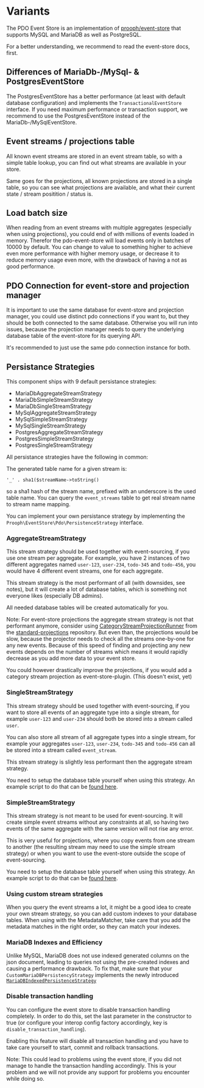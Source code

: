 # Variants

The PDO Event Store is an implementation of [prooph/event-store](https://github.com/prooph/event-store) that supports
MySQL and MariaDB as well as PostgreSQL.

For a better understanding, we recommend to read the event-store docs, first.

## Differences of MariaDb-/MySql- & PostgresEventStore

The PostgresEventStore has a better performance (at least with default database configuration) and implements the
`TransactionalEventStore` interface. If you need maximum performance or transaction support, we recommend to use the
PostgresEventStore instead of the MariaDb-/MySqlEventStore.

## Event streams / projections table

All known event streams are stored in an event stream table, so with a simple table lookup, you can find out what streams
are available in your store.

Same goes for the projections, all known projections are stored in a single table, so you can see what projections are
available, and what their current state / stream positition / status is.

## Load batch size

When reading from an event streams with multiple aggregates (especially when using projections), you could end of with
millions of events loaded in memory. Therefor the pdo-event-store will load events only in batches of 10000 by default.
You can change to value to something higher to achieve even more performance with higher memory usage, or decrease it
to reduce memory usage even more, with the drawback of having a not as good performance.

## PDO Connection for event-store and projection manager

It is important to use the same database for event-store and projection manager, you could use distinct pdo connections
if you want to, but they should be both connected to the same database. Otherwise you will run into issues, because the
projection manager needs to query the underlying database table of the event-store for its querying API.
 
It's recommended to just use the same pdo connection instance for both.

## Persistance Strategies

This component ships with 9 default persistance strategies:

- MariaDbAggregateStreamStrategy
- MariaDbSimpleStreamStrategy
- MariaDbSingleStreamStrategy
- MySqlAggregateStreamStrategy
- MySqlSimpleStreamStrategy
- MySqlSingleStreamStrategy
- PostgresAggregateStreamStrategy
- PostgresSimpleStreamStrategy
- PostgresSingleStreamStrategy

All persistance strategies have the following in common:

The generated table name for a given stream is:

`'_' . sha1($streamName->toString()`

so a sha1 hash of the stream name, prefixed with an underscore is the used table name.
You can query the `event_streams` table to get real stream name to stream name mapping.

You can implement your own persistance strategy by implementing the `Prooph\EventStore\Pdo\PersistenceStrategy` interface.

### AggregateStreamStrategy

This stream strategy should be used together with event-sourcing, if you use one stream per aggregate. For example, you have 2 instances of two
different aggregates named `user-123`, `user-234`, `todo-345` and `todo-456`, you would have 4 different event streams,
one for each aggregate.

This stream strategy is the most performant of all (with downsides, see notes), but it will create a lot of database tables, which is something not
everyone likes (especially DB admins).

All needed database tables will be created automatically for you.

Note: For event-store projections the aggregate stream strategy is not that performant anymore, consider using [CategoryStreamProjectionRunner](https://github.com/prooph/standard-projections/blob/master/src/CategoryStreamProjectionRunner.php) from the [standard-projections](https://github.com/prooph/standard-projections) repository.
But even than, the projections would be slow, because the projector needs to check all the streams one-by-one for any new events. Because of this speed of finding and projecting any new events depends on the number of streams which means it would rapidly decrease as you add more data to your event store.

You could however drastically improve the projections, if you would add a category stream projection as event-store-plugin. (This doesn't exist, yet)

### SingleStreamStrategy

This stream strategy should be used together with event-sourcing, if you want to store all events of an aggregate type into a single stream, for example
`user-123` and `user-234` should both be stored into a stream called `user`.

You can also store all stream of all aggregate types into a single stream, for example your aggregates `user-123`,
`user-234`, `todo-345` and `todo-456` can all be stored into a stream called `event_stream`.

This stream strategy is slightly less performant then the aggregate stream strategy.

You need to setup the database table yourself when using this strategy. An example script to do that can be [found here](https://github.com/prooph/proophessor-do/blob/master/scripts/create_event_streams.php).

### SimpleStreamStrategy

This stream strategy is not meant to be used for event-sourcing. It will create simple event streams without any constraints
at all, so having two events of the same aggregate with the same version will not rise any error.

This is very useful for projections, where you copy events from one stream to another (the resulting stream may need to use
the simple stream strategy) or when you want to use the event-store outside the scope of event-sourcing.

You need to setup the database table yourself when using this strategy. An example script to do that can be [found here](https://github.com/prooph/proophessor-do/blob/master/scripts/create_event_streams.php).

### Using custom stream strategies

When you query the event streams a lot, it might be a good idea to create your own stream strategy, so you can add
custom indexes to your database tables. When using with the MetadataMatcher, take care that you add the metadata
matches in the right order, so they can match your indexes.

### MariaDB Indexes and Efficiency

Unlike MySQL, MariaDB does not use indexed generated columns on the json document, leading to queries not using the 
pre-created indexes and causing a performance drawback.
To fix that, make sure that your `CustomMariaDBPersistencyStrategy` implements the newly introduced 
[`MariaDBIndexedPersistenceStrategy`](https://github.com/prooph/pdo-event-store/blob/master/src/MariaDBIndexedPersistenceStrategy.php) 

### Disable transaction handling

You can configure the event store to disable transaction handling completely. In order to do this, set the last parameter
in the constructor to true (or configure your interop config factory accordingly, key is `disable_transaction_handling`).

Enabling this feature will disable all transaction handling and you have to take care yourself to start, commit and rollback
transactions.

Note: This could lead to problems using the event store, if you did not manage to handle the transaction handling accordingly.
This is your problem and we will not provide any support for problems you encounter while doing so.
